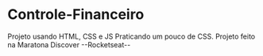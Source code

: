 # Controle-Financeiro
Projeto usando HTML, CSS e JS
Praticando um pouco de  CSS.
Projeto feito na Maratona Discover
--Rocketseat--

